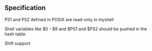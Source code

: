 ## Specification

PS1 and PS2 defined in POSIX are read-only in myshell

Shell variables like $0 - $9 and $PS1 and $PS2 should be pushed in the hash
table.

Shift support